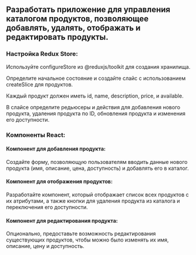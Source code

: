 ## Разработать приложение для управления каталогом продуктов, позволяющее добавлять, удалять, отображать и редактировать продукты.

### Настройка Redux Store:

Используйте configureStore из @reduxjs/toolkit для создания хранилища.

Определите начальное состояние и создайте слайс с использованием createSlice для продуктов. 

Каждый продукт должен иметь id, name, description, price, и available.

В слайсе определите редьюсеры и действия для добавления нового продукта, удаления продукта по ID, обновления продукта и изменения его доступности.

### Компоненты React:


#### Компонент для добавления продукта:

Создайте форму, позволяющую пользователям вводить данные нового продукта (имя, описание, цена, доступность) и добавлять его в каталог.

#### Компонент для отображения продуктов:

Разработайте компонент, который отображает список всех продуктов с их атрибутами, а также кнопки для удаления продукта из каталога и переключения его доступности.

#### Компонент для редактирования продукта:

Опционально, предоставьте возможность редактирования существующих продуктов, чтобы можно было изменять их имя, описание, цену и доступность.
